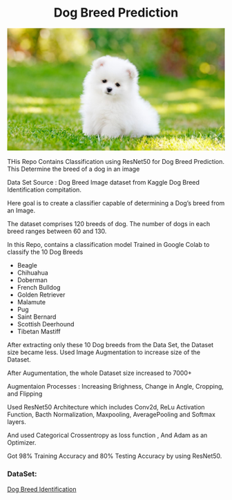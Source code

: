 # <div align="center"> Dog Breed Prediction </div>
<p align="center">
  <img src="image.jpg">
</p>

THis Repo Contains Classification using ResNet50 for Dog Breed Prediction. This Determine the breed of a dog in an image

Data Set Source : Dog Breed Image dataset from Kaggle Dog Breed Identification compitation. <br>

Here goal is to create a classifier capable of determining a Dog’s breed from an Image. 

The dataset comprises 120 breeds of dog. The number of dogs in each breed ranges between 60 and 130. 

In this Repo, contains a classification model Trained in Google Colab to classify the 10 Dog Breeds 

- Beagle
- Chihuahua
- Doberman
- French Bulldog
- Golden Retriever
- Malamute
- Pug
- Saint Bernard 
- Scottish Deerhound
- Tibetan Mastiff

After extracting only these 10 Dog breeds from the Data Set, the Dataset size became less. Used Image Augmentation to increase size of the Dataset. 

After Augumentation, the whole Dataset size increased to 7000+

Augmentaion Processes :  Increasing Brighness, Change in Angle, Cropping, and Flipping 
 
Used ResNet50 Architecture which includes Conv2d, ReLu Activation Function, Bacth Normalization, Maxpooling, AveragePooling and Softmax layers.

And used Categorical Crossentropy as loss function , And Adam as an Optimizer.

Got 98% Training Accuracy and 80% Testing Accuracy by using ResNet50. 

### DataSet:
[Dog Breed Identification](https://www.kaggle.com/c/dog-breed-identification/data)
